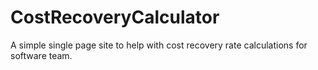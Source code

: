 # CostRecoveryCalculator
A simple single page site to help with cost recovery rate calculations for software team.
